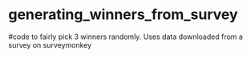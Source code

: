 # generating_winners_from_survey
#code to fairly pick 3 winners randomly. Uses data downloaded from a survey on surveymonkey
